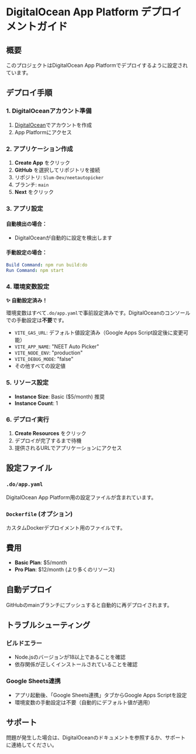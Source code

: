 # DigitalOcean App Platform デプロイメントガイド

## 概要

このプロジェクトはDigitalOcean App Platformでデプロイするように設定されています。

## デプロイ手順

### 1. DigitalOceanアカウント準備
1. [DigitalOcean](https://www.digitalocean.com/)でアカウントを作成
2. App Platformにアクセス

### 2. アプリケーション作成
1. **Create App** をクリック
2. **GitHub** を選択してリポジトリを接続
3. リポジトリ: `Slum-Dev/neetautopicker`
4. ブランチ: `main`
5. **Next** をクリック

### 3. アプリ設定
#### 自動検出の場合：
- DigitalOceanが自動的に設定を検出します

#### 手動設定の場合：
```yaml
Build Command: npm run build:do
Run Command: npm start
```

### 4. 環境変数設定

**✨ 自動設定済み！**

環境変数はすべて`.do/app.yaml`で事前設定済みです。DigitalOceanのコンソールでの手動設定は**不要**です。

- `VITE_GAS_URL`: デフォルト値設定済み（Google Apps Script設定後に変更可能）
- `VITE_APP_NAME`: "NEET Auto Picker"
- `VITE_NODE_ENV`: "production"
- `VITE_DEBUG_MODE`: "false"
- その他すべての設定値

### 5. リソース設定
- **Instance Size**: Basic ($5/month) 推奨
- **Instance Count**: 1

### 6. デプロイ実行
1. **Create Resources** をクリック
2. デプロイが完了するまで待機
3. 提供されるURLでアプリケーションにアクセス

## 設定ファイル

### `.do/app.yaml`
DigitalOcean App Platform用の設定ファイルが含まれています。

### `Dockerfile` (オプション)
カスタムDockerデプロイメント用のファイルです。

## 費用

- **Basic Plan**: $5/month
- **Pro Plan**: $12/month (より多くのリソース)

## 自動デプロイ

GitHubのmainブランチにプッシュすると自動的に再デプロイされます。

## トラブルシューティング

### ビルドエラー
- Node.jsのバージョンが18以上であることを確認
- 依存関係が正しくインストールされていることを確認

### Google Sheets連携
- アプリ起動後、「Google Sheets連携」タブからGoogle Apps Scriptを設定
- 環境変数の手動設定は不要（自動的にデフォルト値が適用）

## サポート

問題が発生した場合は、DigitalOceanのドキュメントを参照するか、サポートに連絡してください。
